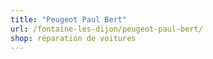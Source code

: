 ```yaml
---
title: "Peugeot Paul Bert"
url: /fontaine-les-dijon/peugeot-paul-bert/
shop: réparation de voitures
---
```


